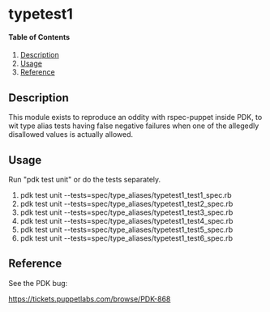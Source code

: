 # typetest1

#### Table of Contents

1. [Description](#description)
2. [Usage](#usage)
3. [Reference](#reference)

## Description

This module exists to reproduce an oddity with rspec-puppet inside PDK, to wit type alias tests having false negative failures when one of the allegedly disallowed values is actually allowed.

## Usage

Run "pdk test unit" or do the tests separately.

1. pdk test unit --tests=spec/type_aliases/typetest1_test1_spec.rb
2. pdk test unit --tests=spec/type_aliases/typetest1_test2_spec.rb
3. pdk test unit --tests=spec/type_aliases/typetest1_test3_spec.rb
4. pdk test unit --tests=spec/type_aliases/typetest1_test4_spec.rb
5. pdk test unit --tests=spec/type_aliases/typetest1_test5_spec.rb
6. pdk test unit --tests=spec/type_aliases/typetest1_test6_spec.rb

## Reference

See the PDK bug:

https://tickets.puppetlabs.com/browse/PDK-868

